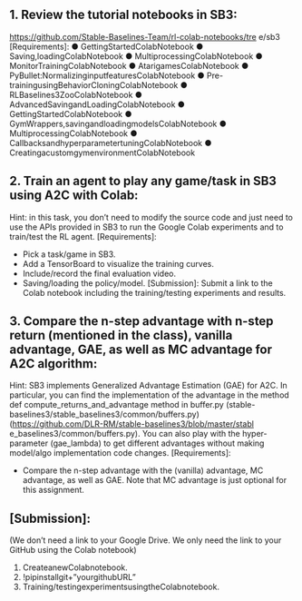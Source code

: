 ## 1. Review the tutorial notebooks in SB3:
https://github.com/Stable-Baselines-Team/rl-colab-notebooks/tre e/sb3
[Requirements]:
● GettingStartedColabNotebook ● Saving,loadingColabNotebook ● MultiprocessingColabNotebook ● MonitorTrainingColabNotebook ● AtarigamesColabNotebook
● PyBullet:NormalizinginputfeaturesColabNotebook ● Pre-trainingusingBehaviorCloningColabNotebook ● RLBaselines3ZooColabNotebook
● AdvancedSavingandLoadingColabNotebook
● GettingStartedColabNotebook
● GymWrappers,savingandloadingmodelsColabNotebook ● MultiprocessingColabNotebook
● CallbacksandhyperparametertuningColabNotebook
● CreatingacustomgymenvironmentColabNotebook

## 2. Train an agent to play any game/task in SB3 using A2C with Colab:
Hint: in this task, you don’t need to modify the source code and just need to use the APIs provided in SB3 to run the Google Colab experiments and to train/test the RL agent.
[Requirements]:
- Pick a task/game in SB3.
- Add a TensorBoard to visualize the training curves.
- Include/record the final evaluation video.
- Saving/loading the policy/model.
[Submission]:
Submit a link to the Colab notebook including the training/testing experiments and results.

## 3. Compare the n-step advantage with n-step return (mentioned in the class), vanilla advantage, GAE, as well as MC advantage for A2C algorithm:
Hint: SB3 implements Generalized Advantage Estimation (GAE) for A2C. In particular, you can find the implementation of the advantage in the method def compute_returns_and_advantage method in buffer.py (stable-baselines3/stable_baselines3/common/buffers.py) (https://github.com/DLR-RM/stable-baselines3/blob/master/stabl e_baselines3/common/buffers.py). You can also play with the hyper-parameter (gae_lambda) to get different advantages without making model/algo implementation code changes. [Requirements]:
- Compare the n-step advantage with the (vanilla) advantage, MC advantage, as well as GAE. Note that MC advantage is just optional for this assignment.

## [Submission]:
(We don’t need a link to your Google Drive. We only need the link to your GitHub using the Colab notebook)
1. CreateanewColabnotebook.
2. !pipinstallgit+”yourgithubURL”
3. Training/testingexperimentsusingtheColabnotebook.
